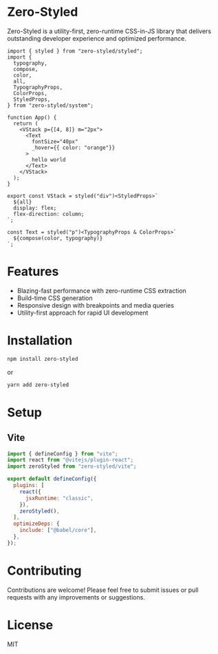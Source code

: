 # Zero-Styled

Zero-Styled is a utility-first, zero-runtime CSS-in-JS library that delivers outstanding developer experience and optimized performance.


```tsx
import { styled } from "zero-styled/styled";
import {
  typography,
  compose,
  color,
  all,
  TypographyProps,
  ColorProps,
  StyledProps,
} from "zero-styled/system";

function App() {
  return (
    <VStack p={[4, 8]} m="2px">
      <Text
        fontSize="40px"
        _hover={{ color: "orange"}}
      >
        hello world
      </Text>
    </VStack>
  );
}

export const VStack = styled("div")<StyledProps>`
  ${all}
  display: flex;
  flex-direction: column;
`;

const Text = styled("p")<TypographyProps & ColorProps>`
  ${compose(color, typography)}
`;
```

# Features

- Blazing-fast performance with zero-runtime CSS extraction
- Build-time CSS generation
- Responsive design with breakpoints and media queries
- Utility-first approach for rapid UI development

# Installation

```sh
npm install zero-styled
```

or 

```sh
yarn add zero-styled
```

# Setup

## Vite

```js:vite.config.cjs
import { defineConfig } from "vite";
import react from "@vitejs/plugin-react";
import zeroStyled from "zero-styled/vite";

export default defineConfig({
  plugins: [
    react({
      jsxRuntime: "classic",
    }),
    zeroStyled(),
  ],
  optimizeDeps: {
    include: ["@babel/core"],
  },
});
```

# Contributing
Contributions are welcome! Please feel free to submit issues or pull requests with any improvements or suggestions.

# License
MIT
